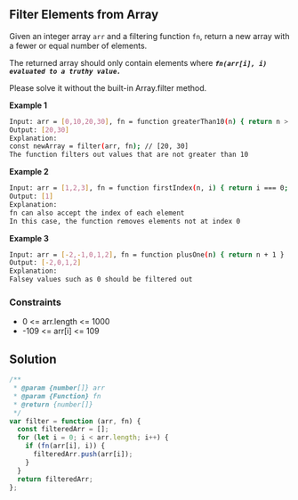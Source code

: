 ## Filter Elements from Array

Given an integer array `arr` and a filtering function `fn`, return a new array with a fewer or equal number of elements.

The returned array should only contain elements where **_`fn(arr[i], i) evaluated to a truthy value.`_**

Please solve it without the built-in Array.filter method.

**Example 1**

```bash
Input: arr = [0,10,20,30], fn = function greaterThan10(n) { return n > 10; }
Output: [20,30]
Explanation:
const newArray = filter(arr, fn); // [20, 30]
The function filters out values that are not greater than 10
```

**Example 2**

```bash
Input: arr = [1,2,3], fn = function firstIndex(n, i) { return i === 0; }
Output: [1]
Explanation:
fn can also accept the index of each element
In this case, the function removes elements not at index 0
```

**Example 3**

```bash
Input: arr = [-2,-1,0,1,2], fn = function plusOne(n) { return n + 1 }
Output: [-2,0,1,2]
Explanation:
Falsey values such as 0 should be filtered out
```

### Constraints

- 0 <= arr.length <= 1000
- -109 <= arr[i] <= 109

## Solution

```javascript
/**
 * @param {number[]} arr
 * @param {Function} fn
 * @return {number[]}
 */
var filter = function (arr, fn) {
  const filteredArr = [];
  for (let i = 0; i < arr.length; i++) {
    if (fn(arr[i], i)) {
      filteredArr.push(arr[i]);
    }
  }
  return filteredArr;
};
```
